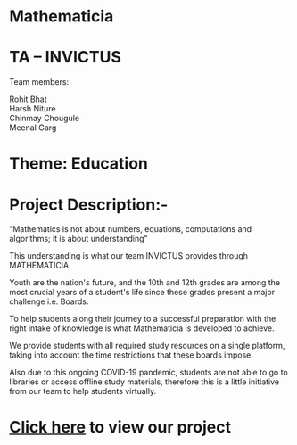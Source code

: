 # Mathematicia

# TA – INVICTUS
Team members: <br/> 

Rohit Bhat <br/>
Harsh Niture <br/>
Chinmay Chougule<br/>
Meenal Garg

# Theme: Education 

# Project Description:-
“Mathematics is not about numbers, equations, computations and algorithms; it is about understanding”

This understanding is what our team INVICTUS provides through MATHEMATICIA.

Youth are the nation's future, and the 10th and 12th grades are among the most crucial years of a student's life since these grades present a major challenge i.e. Boards.

To help students along their journey to a successful preparation with the right intake of knowledge is what Mathematicia is developed to achieve. 

We provide students with all required study resources on a single platform, taking into account the time restrictions that these boards impose.

Also due to this ongoing COVID-19 pandemic, students are not able to go to libraries or access offline study materials, therefore this is a little initiative from our team to help students virtually. 

# [Click here](https://rohitbhat1603.github.io/Mathematicia/) to view our project

